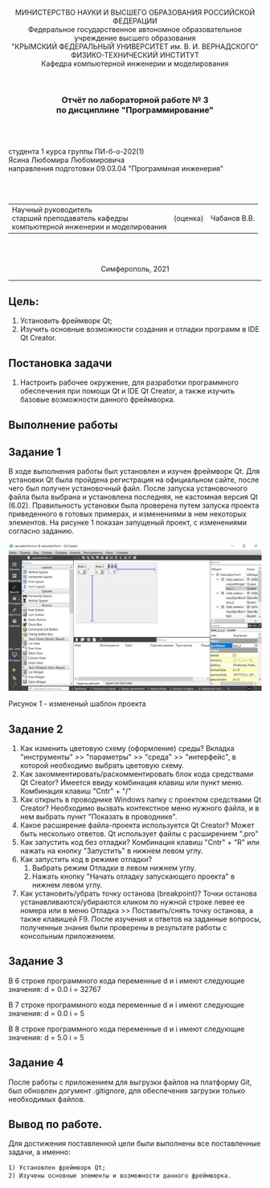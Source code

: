 <p align="center">МИНИСТЕРСТВО НАУКИ  И ВЫСШЕГО ОБРАЗОВАНИЯ РОССИЙСКОЙ ФЕДЕРАЦИИ<br>
Федеральное государственное автономное образовательное учреждение высшего образования<br>
"КРЫМСКИЙ ФЕДЕРАЛЬНЫЙ УНИВЕРСИТЕТ им. В. И. ВЕРНАДСКОГО"<br>
ФИЗИКО-ТЕХНИЧЕСКИЙ ИНСТИТУТ<br>
Кафедра компьютерной инженерии и моделирования</p>
<br>
<h3 align="center">Отчёт по лабораторной работе № 3<br> по дисциплине "Программирование"</h3>
<br><br>
<p>студента 1 курса группы ПИ-б-о-202(1)<br>
Ясина Любомира Любомировича<br>
направления подготовки 09.03.04 "Программная инженерия"</p>
<br><br>
<table>
<tr><td>Научный руководитель<br> старший преподаватель кафедры<br> компьютерной инженерии и моделирования</td>
<td>(оценка)</td>
<td>Чабанов В.В.</td>
</tr>
</table>
<br><br>
<p align="center">Симферополь, 2021</p>
<hr>

## Цель:

1. Установить фреймворк Qt;
2. Изучить основные возможности создания и отладки программ в IDE Qt Creator.
## Постановка задачи
1. Настроить рабочее окружение, для разработки программного обеспечения при помощи Qt и IDE Qt Creator, а также изучить базовые возможности данного фреймворка.

## Выполнение работы

## Задание 1

В ходе выполнения работы был установлен и изучен фреймворк Qt. Для установки Qt была пройдена регистрация на официальном сайте, после чего был получен установочный файл.
После запуска установочного файла была выбрана и установлена последняя, не кастомная версия Qt (6.02). Правильность установки была проверена путем запуска проекта приведенного в готовых примерах, и изменениями в нем некоторых элементов.
На рисунке 1 показан запущеный проект, с изменениями согласно заданию.

![](./image/1.png)

Рисунок 1 - измененый шаблон проекта

## Задание 2

1. Как изменить цветовую схему (оформление) среды?
   Вкладка "инструменты" >> "параметры" >> "среда" >> "интерфейс", в которой необходимо выбрать цветовую схему.
2. Как закомментировать/раскомментировать блок кода средствами Qt Creator? Имеется ввиду комбинация клавиш или пункт меню.
	Комбинация клавиш "Cntr" + "/"
3. Как открыть в проводнике Windows папку с проектом средствами Qt Creator?
	Необходимо вызвать контекстное меню нужного файла, и в нем выбрать пункт "Показать в проводнике".
4. Какое расширение файла-проекта используется Qt Creator? Может быть несколько ответов.
	Qt использует файлы с расширением ".pro"
5. Как запустить код без отладки?
	Комбинация клавиш "Cntr" + "R" или нажать на кнопку "Запустить" в нижнем левом углу.
6. Как запустить код в режиме отладки?
    1. Выбрать режим Отладки в левом нижнем углу.
    2. Нажать кнопку "Начать отладку запускающего проекта" в нижнем левом углу.
7. Как установить/убрать точку останова (breakpoint)?
    Точки останова устанавливаются/убираются кликом по нужной строке левее ее номера или в меню Отладка >> Поставить/снять точку останова, а также клавишей F9.
После изучения и ответов на заданные вопросы, полученные знания были проверены в результате работы с консольным приложением.


## Задание 3

В 6 строке программного кода переменные d и i имеют следующие значения:
d = 0.0
i = 32767

В 7 строке программного кода переменные d и i имеют следующие значения:
d = 0.0
i = 5

В 8 строке программного кода переменные d и i имеют следующие значения:
d = 5.0
i = 5

## Задание 4

После работы с приложением для выгрузки файлов на платформу Git, был обновлен догумент .gitignore, для обеспечения загрузки только необходимых файлов. 


## Вывод по работе. 
Для достижения поставленной цели были выполнены все поставленные задачи, а именно:

	1) Установлен фреймворк Qt;
	2) Изучены основные элементы и возможности данного фреймворка.
	
